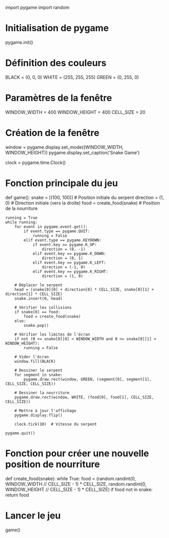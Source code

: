 import pygame
import random

# Initialisation de pygame
pygame.init()

# Définition des couleurs
BLACK = (0, 0, 0)
WHITE = (255, 255, 255)
GREEN = (0, 255, 0)

# Paramètres de la fenêtre
WINDOW_WIDTH = 400
WINDOW_HEIGHT = 400
CELL_SIZE = 20

# Création de la fenêtre
window = pygame.display.set_mode((WINDOW_WIDTH, WINDOW_HEIGHT))
pygame.display.set_caption('Snake Game')

clock = pygame.time.Clock()

# Fonction principale du jeu
def game():
    snake = [(100, 100)]  # Position initiale du serpent
    direction = (1, 0)  # Direction initiale (vers la droite)
    food = create_food(snake)  # Position de la nourriture

    running = True
    while running:
        for event in pygame.event.get():
            if event.type == pygame.QUIT:
                running = False
            elif event.type == pygame.KEYDOWN:
                if event.key == pygame.K_UP:
                    direction = (0, -1)
                elif event.key == pygame.K_DOWN:
                    direction = (0, 1)
                elif event.key == pygame.K_LEFT:
                    direction = (-1, 0)
                elif event.key == pygame.K_RIGHT:
                    direction = (1, 0)

        # Déplacer le serpent
        head = (snake[0][0] + direction[0] * CELL_SIZE, snake[0][1] + direction[1] * CELL_SIZE)
        snake.insert(0, head)

        # Vérifier les collisions
        if snake[0] == food:
            food = create_food(snake)
        else:
            snake.pop()

        # Vérifier les limites de l'écran
        if not (0 <= snake[0][0] < WINDOW_WIDTH and 0 <= snake[0][1] < WINDOW_HEIGHT):
            running = False

        # Vider l'écran
        window.fill(BLACK)

        # Dessiner le serpent
        for segment in snake:
            pygame.draw.rect(window, GREEN, (segment[0], segment[1], CELL_SIZE, CELL_SIZE))

        # Dessiner la nourriture
        pygame.draw.rect(window, WHITE, (food[0], food[1], CELL_SIZE, CELL_SIZE))

        # Mettre à jour l'affichage
        pygame.display.flip()

        clock.tick(10)  # Vitesse du serpent

    pygame.quit()

# Fonction pour créer une nouvelle position de nourriture
def create_food(snake):
    while True:
        food = (random.randint(0, WINDOW_WIDTH // CELL_SIZE - 1) * CELL_SIZE,
                random.randint(0, WINDOW_HEIGHT // CELL_SIZE - 1) * CELL_SIZE)
        if food not in snake:
            return food

# Lancer le jeu
game()


